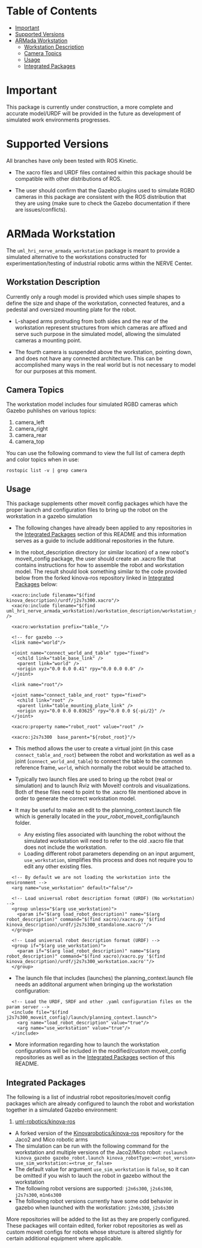 # Table of Contents

- [Important](#important) 
- [Supported Versions](#supported-versions)
- [ARMada Workstation](#armada-workstation)
  - [Workstation Description](#workstation-description)
  - [Camera Topics](#camera-topics)
  - [Usage](#usage)
  - [Integrated Packages](#integrated-packages)

# Important
This package is currently under construction, a more complete and accurate model/URDF will be provided in the future as development of simulated work environments progresses.  

# Supported Versions
All branches have only been tested with ROS Kinetic.  

- The xacro files and URDF files contained within this package should be compatible with other distributions of ROS.  

- The user should confirm that the Gazebo plugins used to simulate RGBD cameras in this package are consistent with the ROS distribution that they are using (make sure to check the Gazebo documentation if there are issues/conflicts).  

# ARMada Workstation
The `uml_hri_nerve_armada_workstation` package is meant to provide a simulated alternative to the workstations constructed for experimentation/testing of industrial robotic arms within the NERVE Center.  

## Workstation Description
Currently only a rough model is provided which uses simple shapes to define the size and shape of the workstation, connected features, and a pedestal and oversized mounting plate for the robot.  

- L-shaped arms protruding from both sides and the rear of the workstation represent structures from which cameras are affixed and serve such purpose in the simulated model, allowing the simulated cameras a mounting point. 

- The fourth camera is suspended above the workstation, pointing down, and does not have any connected architecture. This can be accomplished many ways in the real world but is not necessary to model for our purposes at this moment.  

## Camera Topics
The workstation model includes four simulated RGBD cameras which Gazebo puhlishes on various topics:  

1. camera_left
2. camera_right
3. camera_rear
4. camera_top

You can use the following command to view the full list of camera depth and color topics when in use:  
```
rostopic list -v | grep camera
```

## Usage
This package supplements other moveit config packages which have the proper launch and configuration files to bring up the robot on the workstation in a gazebo simulation  

- The following changes have already been applied to any repositories in the [Integrated Packages](#integrated-packages) section of this README and this information serves as a guide to include additional repositories in the future.  

- In the robot\_description directory (or similar location) of a new robot's moveit_config package, the user should create an .xacro file that contains instructions for how to assemble the robot and workstation model. The result should look something similar to the code provided below from the forked kinova-ros repository linked in [Integrated Packages](#integrated-packages) below:  

```
  <xacro:include filename="$(find kinova_description)/urdf/j2s7s300.xacro"/>
  <xacro:include filename="$(find uml_hri_nerve_armada_workstation)/workstation_description/workstation_model.urdf.xacro" />

  <xacro:workstation prefix="table_"/>

  <!-- for gazebo -->
  <link name="world"/>
  
  <joint name="connect_world_and_table" type="fixed">
    <child link="table_base_link" />
    <parent link="world" />
    <origin xyz="0.0 0.0 0.41" rpy="0.0 0.0 0.0" />    
  </joint> 

  <link name="root"/>

  <joint name="connect_table_and_root" type="fixed">
    <child link="root" />
    <parent link="table_mounting_plate_link" />
    <origin xyz="0.0 0.0 0.03625" rpy="0.0 0.0 ${-pi/2}" />    
  </joint> 

  <xacro:property name="robot_root" value="root" />

  <xacro:j2s7s300  base_parent="${robot_root}"/>
```

- This method allows the user to create a virtual joint (in this case `connect_table_and_root`) between the robot and workstation as well as a joint (`connect_world_and_table`) to connect the table to the common reference frame, `world`, which normally the robot would be attached to.  

- Typically two launch files are used to bring up the robot (real or simulation) and to launch Rviz with Moveit! controls and visualizations. Both of these files need to point to the .xacro file mentioned above in order to generate the correct workstation model.  

- It may be useful to make an edit to the planning\_context.launch file which is generally located in the *your_robot*\_moveit_config/launch folder.  
  - Any existing files associated with launching the robot without the simulated workstation will need to refer to the old .xacro file that does not include the workstation.  
  - Loading different robot parameters depending on an input argument, `use_workstation`, simplifies this process and does not require you to edit any other existing files.  

```
  <!-- By default we are not loading the workstation into the environment -->
  <arg name="use_workstation" default="false"/>

  <!-- Load universal robot description format (URDF) (No workstation) -->
  <group unless="$(arg use_workstation)">
    <param if="$(arg load_robot_description)" name="$(arg robot_description)" command="$(find xacro)/xacro.py '$(find kinova_description)/urdf/j2s7s300_standalone.xacro'"/>
  </group>

  <!-- Load universal robot description format (URDF) -->
  <group if="$(arg use_workstation)">
    <param if="$(arg load_robot_description)" name="$(arg robot_description)" command="$(find xacro)/xacro.py '$(find kinova_description)/urdf/j2s7s300_workstation.xacro'"/>
  </group>
```

- The launch file that includes (launches) the planning\_context.launch file needs an additonal argument when bringing up the workstation configuration:  

```
  <!-- Load the URDF, SRDF and other .yaml configuration files on the param server -->
  <include file="$(find j2s7s300_moveit_config)/launch/planning_context.launch">
    <arg name="load_robot_description" value="true"/>
    <arg name="use_workstation" value="true"/>
  </include>
```

- More information regarding how to launch the workstation configurations will be included in the modified/custom moveit_config repositories as well as in the [Integrated Packages](#integrated-packages) section of this README.  

## Integrated Packages
The following is a list of industrial robot repositories/moveit config packages which are already configured to launch the robot and workstation together in a simulated Gazebo environment:  

1. [uml-robotics/kinova-ros](https://github.com/uml-robotics/kinova-ros/tree/master)
  - A forked version of the [Kinovarobotics/kinova-ros](https://github.com/Kinovarobotics/kinova-ros) repository for the Jaco2 and Mico robotic arms
  - The simulation can be run with the following command for the workstation and multiple versions of the Jaco2/Mico robot: 
	`roslaunch kinova_gazebo gazebo_robot.launch kinova_robotType:=<robot_version> use_sim_workstation:=<true_or_false>`
  - The default value for argument `use_sim_workstation` is `false`, so it can be omitted if you wish to lauch the robot in gazebo without the workstation
  - The following robot versions are supported: `j2n6s300`, `j2s6s300`, `j2s7s300`, `m1n6s300`
  - The following robot versions currently have some odd behavior in gazebo when launched with the workstation: `j2n6s300`, `j2s6s300` 

More repositories will be added to the list as they are properly configured. These packages will contain edited, forker robot repositories as well as custom moveit configs for robots whose structure is altered slightly for certain additional equipment where applicable.  




